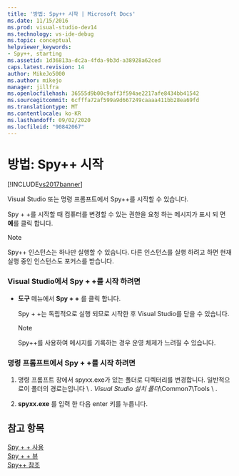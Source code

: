 ```yaml
---
title: '방법: Spy++ 시작 | Microsoft Docs'
ms.date: 11/15/2016
ms.prod: visual-studio-dev14
ms.technology: vs-ide-debug
ms.topic: conceptual
helpviewer_keywords:
- Spy++, starting
ms.assetid: 1d36813a-dc2a-4fda-9b3d-a38928a62ced
caps.latest.revision: 14
author: MikeJo5000
ms.author: mikejo
manager: jillfra
ms.openlocfilehash: 36555d9b00c9aff3f594ae2217afe8434bb41542
ms.sourcegitcommit: 6cfffa72af599a9d667249caaaa411bb28ea69fd
ms.translationtype: MT
ms.contentlocale: ko-KR
ms.lasthandoff: 09/02/2020
ms.locfileid: "90842067"
---
```

# <a name="how-to-start-spy"></a>방법: Spy++ 시작
[!INCLUDE[vs2017banner](../includes/vs2017banner.md)]

Visual Studio 또는 명령 프롬프트에서 Spy++를 시작할 수 있습니다.  
  
 Spy + +를 시작할 때 컴퓨터를 변경할 수 있는 권한을 요청 하는 메시지가 표시 되 면 **예**를 클릭 합니다.  
  
> [!NOTE]
> Spy++ 인스턴스는 하나만 실행할 수 있습니다. 다른 인스턴스를 실행 하려고 하면 현재 실행 중인 인스턴스도 포커스를 받습니다.  
  
### <a name="to-start-spy-from-visual-studio"></a>Visual Studio에서 Spy + +를 시작 하려면  
  
- **도구** 메뉴에서 **Spy + +** 를 클릭 합니다.  
  
     Spy + +는 독립적으로 실행 되므로 시작한 후 Visual Studio를 닫을 수 있습니다.  
  
    > [!NOTE]
    > Spy++를 사용하여 메시지를 기록하는 경우 운영 체제가 느려질 수 있습니다.  
  
### <a name="to-start-spy-at-a-command-prompt"></a>명령 프롬프트에서 Spy + +를 시작 하려면  
  
1. 명령 프롬프트 창에서 spyxx.exe가 있는 폴더로 디렉터리를 변경합니다. 일반적으로이 폴더의 경로는입니다 \\ . *Visual Studio 설치 폴더*\Common7\Tools \\ .  
  
2. **spyxx.exe** 를 입력 한 다음 enter 키를 누릅니다.  
  
## <a name="see-also"></a>참고 항목  
 [Spy + + 사용](../debugger/using-spy-increment.md)   
 [Spy + + 뷰](../debugger/spy-increment-views.md)   
 [Spy++ 참조](../debugger/spy-increment-reference.md)
